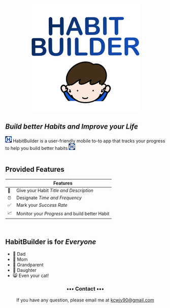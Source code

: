 <p align="center">
<img src="HabitBuilder/HabitBuilder/Assets.xcassets/HB Logo.imageset/thumbnail_제목_없는_아트워크 (1).png" /></a>
</p>


## _Build better Habits and Improve your Life_
<img src="HabitBuilder/HabitBuilder/Assets.xcassets/AppIcon.appiconset/20.png" /></a>
HabitBuilder is a user-friendly mobile to-to app that tracks your progress to help you build better habits 
<img src="HabitBuilder/HabitBuilder/Assets.xcassets/AppIcon.appiconset/20.png" /></a>
<br>
<br>

## Provided Features

|         | Features  |
----------|-----------------
:pencil: | Give your Habit _Title and Description_ 
:alarm_clock: | Designate _Time and Frequency_
:white_check_mark: | Mark your _Success Rate_  
:chart_with_upwards_trend: | Monitor your _Progress_ and build better Habit

<br>

## HabitBuilder is for _Everyone_

+ :man: Dad 
+ :woman: Mom
+ :older_man: Grandparent
+ :girl: Daughter
+ :smile_cat: Even your cat!

<h3 align="center">••• Contact •••</h3>
<p align="center">
 If you have any question, please email me at 
<a href="mailto:kcwjy90@gmail.com">kcwjy90@gmail.com</a>
</p>
